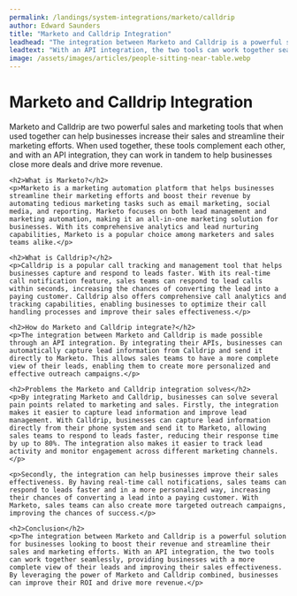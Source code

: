 ```yaml
---
permalink: /landings/system-integrations/marketo/calldrip
author: Edward Saunders
title: "Marketo and Calldrip Integration"
leadhead: "The integration between Marketo and Calldrip is a powerful solution for businesses looking to boost their revenue and streamline their sales and marketing efforts"
leadtext: "With an API integration, the two tools can work together seamlessly, providing businesses with a more complete view of their leads and improving their sales effectiveness. By leveraging the power of Marketo and Calldrip combined, businesses can improve their ROI and drive more revenue."
image: /assets/images/articles/people-sitting-near-table.webp
---
```

<div class="arttext">	<h1>Marketo and Calldrip Integration</h1>
	<p>Marketo and Calldrip are two powerful sales and marketing tools that when used together can help businesses increase their sales and streamline their marketing efforts. When used together, these tools complement each other, and with an API integration, they can work in tandem to help businesses close more deals and drive more revenue.</p>

	<h2>What is Marketo?</h2>
	<p>Marketo is a marketing automation platform that helps businesses streamline their marketing efforts and boost their revenue by automating tedious marketing tasks such as email marketing, social media, and reporting. Marketo focuses on both lead management and marketing automation, making it an all-in-one marketing solution for businesses. With its comprehensive analytics and lead nurturing capabilities, Marketo is a popular choice among marketers and sales teams alike.</p>

	<h2>What is Calldrip?</h2>
	<p>Calldrip is a popular call tracking and management tool that helps businesses capture and respond to leads faster. With its real-time call notification feature, sales teams can respond to lead calls within seconds, increasing the chances of converting the lead into a paying customer. Calldrip also offers comprehensive call analytics and tracking capabilities, enabling businesses to optimize their call handling processes and improve their sales effectiveness.</p>

	<h2>How do Marketo and Calldrip integrate?</h2>
	<p>The integration between Marketo and Calldrip is made possible through an API integration. By integrating their APIs, businesses can automatically capture lead information from Calldrip and send it directly to Marketo. This allows sales teams to have a more complete view of their leads, enabling them to create more personalized and effective outreach campaigns.</p>

	<h2>Problems the Marketo and Calldrip integration solves</h2>
	<p>By integrating Marketo and Calldrip, businesses can solve several pain points related to marketing and sales. Firstly, the integration makes it easier to capture lead information and improve lead management. With Calldrip, businesses can capture lead information directly from their phone system and send it to Marketo, allowing sales teams to respond to leads faster, reducing their response time by up to 80%. The integration also makes it easier to track lead activity and monitor engagement across different marketing channels.</p>

	<p>Secondly, the integration can help businesses improve their sales effectiveness. By having real-time call notifications, sales teams can respond to leads faster and in a more personalized way, increasing their chances of converting a lead into a paying customer. With Marketo, sales teams can also create more targeted outreach campaigns, improving the chances of success.</p>

	<h2>Conclusion</h2>
	<p>The integration between Marketo and Calldrip is a powerful solution for businesses looking to boost their revenue and streamline their sales and marketing efforts. With an API integration, the two tools can work together seamlessly, providing businesses with a more complete view of their leads and improving their sales effectiveness. By leveraging the power of Marketo and Calldrip combined, businesses can improve their ROI and drive more revenue.</p>
</div>